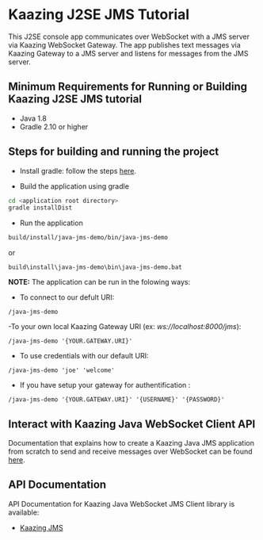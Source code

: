 # Kaazing J2SE JMS Tutorial

This J2SE console app communicates over WebSocket with a JMS server via Kaazing WebSocket Gateway. The app publishes text messages via Kaazing Gateway to a JMS server and listens for messages from the JMS server.

## Minimum Requirements for Running or Building Kaazing J2SE JMS tutorial

* Java 1.8
* Gradle 2.10 or higher

## Steps for building and running the project

- Install gradle: follow the steps [here](https://gradle.org/gradle-download/).

- Build the application using gradle

```bash
cd <application root directory>
gradle installDist
```
- Run the application 

```bash
build/install/java-jms-demo/bin/java-jms-demo
```
or
```
build\install\java-jms-demo\bin\java-jms-demo.bat
```
**NOTE:** The application can be run in the folowing ways:
- To connect to our defult URI:
```
/java-jms-demo
```
-To your own local Kaazing Gateway URI (ex: *ws://localhost:8000/jms*):
```
/java-jms-demo '{YOUR.GATEWAY.URI}'
```
- To use credentials with our default URI:
```
/java-jms-demo 'joe' 'welcome'
```
- If you have setup your gateway for authentification :
```
/java-jms-demo '{YOUR.GATEWAY.URI}' '{USERNAME}' '{PASSWORD}' 
```

## Interact with Kaazing Java WebSocket Client API

Documentation that explains how to create a Kaazing Java JMS application from scratch to send and receive  messages over WebSocket can be found [here](http://kaazing.com/doc/5.0/jms_client_docs/dev-java/o_dev_java.html).

## API Documentation

API Documentation for Kaazing Java WebSocket JMS Client library is available:

* [Kaazing JMS](https://kaazing.com/doc/5.0/jms_client_docs/apidoc/client/java/jms/index.html)
